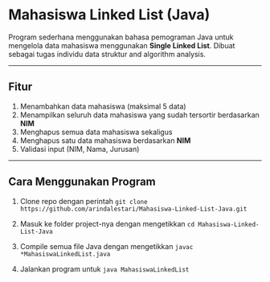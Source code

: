 # Mahasiswa Linked List (Java)

Program sederhana menggunakan bahasa pemograman Java untuk mengelola data mahasiswa menggunakan **Single Linked List**. Dibuat sebagai tugas individu data struktur and algorithm analysis.

---

## Fitur

1. Menambahkan data mahasiswa (maksimal 5 data)  
2. Menampilkan seluruh data mahasiswa yang sudah tersortir berdasarkan **NIM**  
3. Menghapus semua data mahasiswa sekaligus  
4. Menghapus satu data mahasiswa berdasarkan **NIM**  
5. Validasi input (NIM, Nama, Jurusan)  

---

## Cara Menggunakan Program

1. Clone repo dengan perintah
```git clone https://github.com/arindalestari/Mahasiswa-Linked-List-Java.git```


2. Masuk ke folder project-nya dengan mengetikkan
```cd Mahasiswa-Linked-List-Java```


3. Compile semua file Java dengan mengetikkan
```javac *MahasiswaLinkedList.java```

4. Jalankan program untuk 
```java MahasiswaLinkedList```

